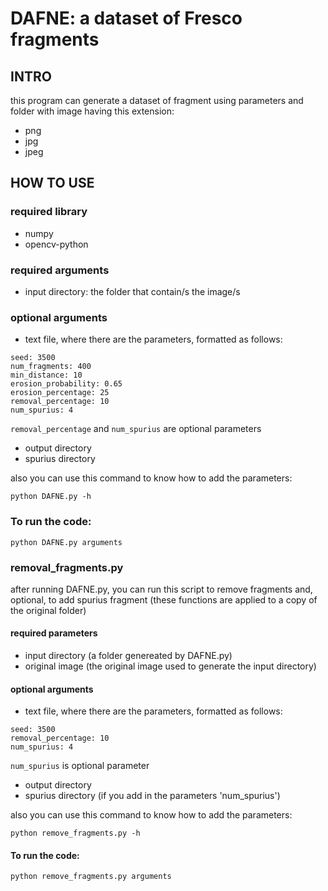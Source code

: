 # DAFNE: a dataset of Fresco fragments

## INTRO
this program can generate a dataset of fragment using parameters and folder with image having this extension:
* png 
* jpg
* jpeg

## HOW TO USE

### required library
* numpy
* opencv-python
### required arguments
* input directory: the folder that contain/s the image/s

### optional arguments
* text file, where there are the parameters,  formatted as follows:

```
seed: 3500
num_fragments: 400
min_distance: 10
erosion_probability: 0.65
erosion_percentage: 25
removal_percentage: 10 
num_spurius: 4 
```
`removal_percentage` and `num_spurius` are optional parameters

* output directory
* spurius directory

also you can use this command to know how to add the parameters:
```console
python DAFNE.py -h
```

### To run the code: 

```console
python DAFNE.py arguments
```
### removal_fragments.py
after running DAFNE.py, you can run this script to remove fragments and, optional, to add spurius fragment (these functions are applied to a copy of the original folder)
#### required parameters
* input directory (a folder genereated by DAFNE.py)
* original image (the original image used to generate the input directory)
#### optional arguments
* text file, where there are the parameters,  formatted as follows:

```
seed: 3500
removal_percentage: 10
num_spurius: 4 
```
`num_spurius` is optional parameter

* output directory
* spurius directory (if you add in the parameters 'num_spurius')

also you can use this command to know how to add the parameters:
```console
python remove_fragments.py -h
```

#### To run the code: 

```console
python remove_fragments.py arguments
```








